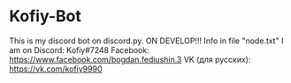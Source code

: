 # Kofiy-Bot
This is my discord bot on discord.py. ON DEVELOP!!!
Info in file "node.txt"
I am on
Discord: Kofiy#7248
Facebook: https://www.facebook.com/bogdan.fediushin.3
VK (для русских): https://vk.com/kofiy9990
